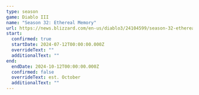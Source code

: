 ```yaml
---
type: season
game: Diablo III
name: "Season 32: Ethereal Memory"
url: https://news.blizzard.com/en-us/diablo3/24104599/season-32-ethereal-memory-preview
start:
  confirmed: true
  startDate: 2024-07-12T00:00:00.000Z
  overrideText: ""
  additionalText: ""
end:
  endDate: 2024-10-12T00:00:00.000Z
  confirmed: false
  overrideText: est. October
  additionalText: ""
---
```

